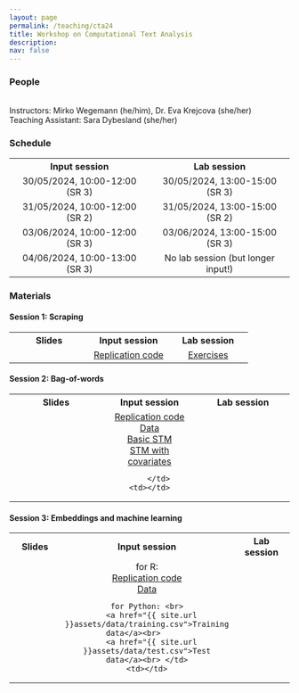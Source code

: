 ```yaml
---
layout: page
permalink: /teaching/cta24
title: Workshop on Computational Text Analysis
description: 
nav: false
---
```

<h3>People</h3><br>
Instructors: Mirko Wegemann (he/him), Dr. Eva Krejcova (she/her) <br>
Teaching Assistant: Sara Dybesland (she/her) <br>

<h3>Schedule</h3>
<table style="width:100%; text-align:center;">
  <tr>
    <th style="width:45%;">Input session</th>
    <th style="width:45%;">Lab session</th>
  </tr>
  <tr>
    <td>30/05/2024, 10:00-12:00 (SR 3)</td>
    <td>30/05/2024, 13:00-15:00 (SR 3)</td>
  </tr>
  <tr>
    <td>31/05/2024, 10:00-12:00 (SR 2)</td>
    <td>31/05/2024, 13:00-15:00 (SR 2)</td>
  </tr>
  <tr>
    <td>03/06/2024, 10:00-12:00 (SR 3)</td>
    <td>03/06/2024, 13:00-15:00 (SR 3)</td>
  </tr>
  <tr>
    <td>04/06/2024, 10:00-13:00 (SR 3)</td>
    <td>No lab session (but longer input!)</td>
  </tr>
</table>

<h3>Materials</h3>

<h4>Session 1: Scraping</h4>
<table style="width:100%; text-align:center;">
  <tr>
    <th style="width:33%;">Slides</th>
    <th style="width:33%;">Input session</th>
	<th style="width:33%;">Lab session</th>
  </tr>
  <tr>
    <td></td>
    <td><a href="{{ site.url }}assets/code/scraping.Rmd">Replication code</a><br> </td>
    <td><a href="{{ site.url }}assets/code/scraping_exercises_empty.Rmd">Exercises</a></td>
  </tr>
 </table>
 
<h4>Session 2: Bag-of-words</h4>
<table style="width:100%; text-align:center;">
  <tr>
    <th style="width:33%;">Slides</th>
    <th style="width:33%;">Input session</th>
	<th style="width:33%;">Lab session</th>
  </tr>
  <tr>
    <td></td>
    <td>
	  <a href="{{ site.url }}assets/code/bow.RMD">Replication code</a><br>
      <a href="{{ site.url }}assets/data/data_prep.RDS">Data</a><br>
      <a href="{{ site.url }}assets/data/stm_marpor.RDS">Basic STM</a>  <br>    
	  <a href="{{ site.url }}assets/data/stm_marpor_parfam.RDS">STM with covariates</a>

		</td>
    <td></td>
  </tr>
</table>

<h4>Session 3: Embeddings and machine learning</h4>
<table style="width:100%; text-align:center;">
  <tr>
    <th style="width:33%;">Slides</th>
    <th style="width:33%;">Input session</th>
	<th style="width:33%;">Lab session</th>
  </tr>
  <tr>
    <td></td>
    <td>for R: <br> 
		  <a href="{{ site.url }}assets/code/embeddings.RMD">Replication code</a><br>
	      <a href="{{ site.url }}assets/data/data_prep.RDS">Data</a><br>

	for Python: <br>
	  <a href="{{ site.url }}assets/data/training.csv">Training data</a><br>	  
	  <a href="{{ site.url }}assets/data/test.csv">Test data</a><br> </td>
    <td></td>
  </tr>
</table>